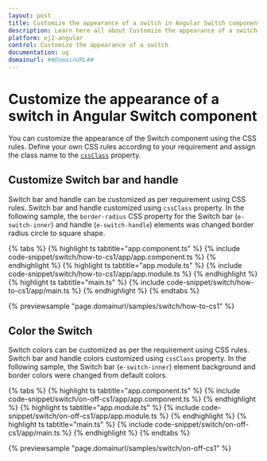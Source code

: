 ```yaml
---
layout: post
title: Customize the appearance of a switch in Angular Switch component | Syncfusion
description: Learn here all about Customize the appearance of a switch in Syncfusion Angular Switch component of Syncfusion Essential JS 2 and more.
platform: ej2-angular
control: Customize the appearance of a switch 
documentation: ug
domainurl: ##DomainURL##
---
```


# Customize the appearance of a switch in Angular Switch component

You can customize the appearance of the Switch component using the CSS rules. Define your own CSS rules according to your requirement and assign the class name to the [`cssClass`](https://ej2.syncfusion.com/angular/documentation/api/switch#cssClass) property.

## Customize Switch bar and handle

Switch bar and handle can be customized as per requirement using CSS rules. Switch bar and handle customized using `cssClass` property. In the following sample, the `border-radius` CSS property for the Switch bar (`e-switch-inner`) and handle (`e-switch-handle`) elements was changed border radius circle to square shape.

{% tabs %}
{% highlight ts tabtitle="app.component.ts" %}
{% include code-snippet/switch/how-to-cs1/app/app.component.ts %}
{% endhighlight %}
{% highlight ts tabtitle="app.module.ts" %}
{% include code-snippet/switch/how-to-cs1/app/app.module.ts %}
{% endhighlight %}
{% highlight ts tabtitle="main.ts" %}
{% include code-snippet/switch/how-to-cs1/app/main.ts %}
{% endhighlight %}
{% endtabs %}
  
{% previewsample "page.domainurl/samples/switch/how-to-cs1" %}

## Color the Switch

Switch colors can be customized as per the requirement using CSS rules. Switch bar and handle colors customized using `cssClass` property. In the following sample, the Switch bar (`e-switch-inner`) element background and border colors were changed from default colors.

{% tabs %}
{% highlight ts tabtitle="app.component.ts" %}
{% include code-snippet/switch/on-off-cs1/app/app.component.ts %}
{% endhighlight %}
{% highlight ts tabtitle="app.module.ts" %}
{% include code-snippet/switch/on-off-cs1/app/app.module.ts %}
{% endhighlight %}
{% highlight ts tabtitle="main.ts" %}
{% include code-snippet/switch/on-off-cs1/app/main.ts %}
{% endhighlight %}
{% endtabs %}
  
{% previewsample "page.domainurl/samples/switch/on-off-cs1" %}